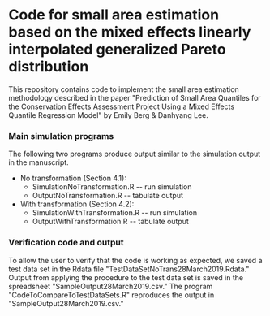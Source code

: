 # Code for small area estimation based on the mixed effects linearly interpolated generalized Pareto distribution
This repository contains code to implement the small area estimation methodology described in the paper "Prediction of Small Area Quantiles for the Conservation Effects Assessment Project Using a Mixed Effects Quantile Regression Model" by Emily Berg & Danhyang Lee.
### Main simulation programs
The following two programs produce output similar to the simulation output in the manuscript.
* No transformation (Section 4.1): 
    * SimulationNoTransformation.R -- run simulation
    * OutputNoTransformation.R -- tabulate output
* With transformation (Section 4.2):
    * SimulationWithTransformation.R -- run simulation
    * OutputWithTransformation.R -- tabulate output 
### Verification code and output
To allow the user to verify that the code is working as expected, we saved a test data set in the Rdata file "TestDataSetNoTrans28March2019.Rdata." Output from applying the procedure to the test data set is saved in the spreadsheet "SampleOutput28March2019.csv." The program "CodeToCompareToTestDataSets.R" reproduces the output in "SampleOutput28March2019.csv."
